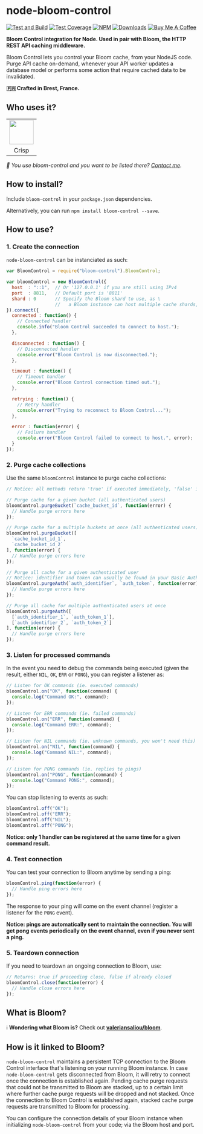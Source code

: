 # node-bloom-control

[![Test and Build](https://github.com/valeriansaliou/node-bloom-control/workflows/Test%20and%20Build/badge.svg?branch=master)](https://github.com/valeriansaliou/node-bloom-control/actions?query=workflow%3A%22Test+and+Build%22) [![Test Coverage](https://img.shields.io/coveralls/valeriansaliou/node-bloom-control/master.svg)](https://coveralls.io/github/valeriansaliou/node-bloom-control?branch=master) [![NPM](https://img.shields.io/npm/v/bloom-control.svg)](https://www.npmjs.com/package/bloom-control) [![Downloads](https://img.shields.io/npm/dt/bloom-control.svg)](https://www.npmjs.com/package/bloom-control) [![Buy Me A Coffee](https://img.shields.io/badge/buy%20me%20a%20coffee-donate-yellow.svg)](https://www.buymeacoffee.com/valeriansaliou)

**Bloom Control integration for Node. Used in pair with Bloom, the HTTP REST API caching middleware.**

Bloom Control lets you control your Bloom cache, from your NodeJS code. Purge API cache on-demand, whenever your API worker updates a database model or performs some action that require cached data to be invalidated.

**🇫🇷 Crafted in Brest, France.**

## Who uses it?

<table>
<tr>
<td align="center"><a href="https://crisp.chat/"><img src="https://valeriansaliou.github.io/node-bloom-control/images/crisp.png" height="64" /></a></td>
</tr>
<tr>
<td align="center">Crisp</td>
</tr>
</table>

_👋 You use bloom-control and you want to be listed there? [Contact me](https://valeriansaliou.name/)._

## How to install?

Include `bloom-control` in your `package.json` dependencies.

Alternatively, you can run `npm install bloom-control --save`.

## How to use?

### 1. Create the connection

`node-bloom-control` can be instanciated as such:

```javascript
var BloomControl = require("bloom-control").BloomControl;

var bloomControl = new BloomControl({
  host  : "::1",  // Or '127.0.0.1' if you are still using IPv4
  port  : 8811,   // Default port is '8811'
  shard : 0       // Specify the Bloom shard to use, as \
                  //   a Bloom instance can host multiple cache shards, eg. for different API workers
}).connect({
  connected : function() {
    // Connected handler
    console.info("Bloom Control succeeded to connect to host.");
  },

  disconnected : function() {
    // Disconnected handler
    console.error("Bloom Control is now disconnected.");
  },

  timeout : function() {
    // Timeout handler
    console.error("Bloom Control connection timed out.");
  },

  retrying : function() {
    // Retry handler
    console.error("Trying to reconnect to Bloom Control...");
  },

  error : function(error) {
    // Failure handler
    console.error("Bloom Control failed to connect to host.", error);
  }
});
```

### 2. Purge cache collections

Use the same `bloomControl` instance to purge cache collections:

```javascript
// Notice: all methods return 'true' if executed immediately, 'false' if deferred (ie. TCP socket disconnected)

// Purge cache for a given bucket (all authenticated users)
bloomControl.purgeBucket(`cache_bucket_id`, function(error) {
  // Handle purge errors here
});

// Purge cache for a multiple buckets at once (all authenticated users)
bloomControl.purgeBucket([
  `cache_bucket_id_1`,
  `cache_bucket_id_2`
], function(error) {
  // Handle purge errors here
});

// Purge all cache for a given authenticated user
// Notice: identifier and token can usually be found in your Basic Auth headers
bloomControl.purgeAuth(`auth_identifier`, `auth_token`, function(error) {
  // Handle purge errors here
});

// Purge all cache for multiple authenticated users at once
bloomControl.purgeAuth([
  [`auth_identifier_1`, `auth_token_1`],
  [`auth_identifier_2`, `auth_token_2`]
], function(error) {
  // Handle purge errors here
});
```

### 3. Listen for processed commands

In the event you need to debug the commands being executed (given the result, either `NIL`, `OK`, `ERR` or `PONG`), you can register a listener as:

```javascript
// Listen for OK commands (ie. executed commands)
bloomControl.on("OK", function(command) {
  console.log("Command OK:", command);
});

// Listen for ERR commands (ie. failed commands)
bloomControl.on("ERR", function(command) {
  console.log("Command ERR:", command);
});

// Listen for NIL commands (ie. unknown commands, you won't need this)
bloomControl.on("NIL", function(command) {
  console.log("Command NIL:", command);
});

// Listen for PONG commands (ie. replies to pings)
bloomControl.on("PONG", function(command) {
  console.log("Command PONG:", command);
});
```

You can stop listening to events as such:

```javascript
bloomControl.off("OK");
bloomControl.off("ERR");
bloomControl.off("NIL");
bloomControl.off("PONG");
```

**Notice: only 1 handler can be registered at the same time for a given command result.**

### 4. Test connection

You can test your connection to Bloom anytime by sending a ping:

```javascript
bloomControl.ping(function(error) {
  // Handle ping errors here
});
```

The response to your ping will come on the event channel (register a listener for the `PONG` event).

**Notice: pings are automatically sent to maintain the connection. You will get pong events periodically on the event channel, even if you never sent a ping.**

### 5. Teardown connection

If you need to teardown an ongoing connection to Bloom, use:

```javascript
// Returns: true if proceeding close, false if already closed
bloomControl.close(function(error) {
  // Handle close errors here
});
```

## What is Bloom?

ℹ️ **Wondering what Bloom is?** Check out **[valeriansaliou/bloom](https://github.com/valeriansaliou/bloom)**.

## How is it linked to Bloom?

`node-bloom-control` maintains a persistent TCP connection to the Bloom Control interface that's listening on your running Bloom instance. In case `node-bloom-control` gets disconnected from Bloom, it will retry to connect once the connection is established again. Pending cache purge requests that could not be transmitted to Bloom are stacked, up to a certain limit where further cache purge requests will be dropped and not stacked. Once the connection to Bloom Control is established again, stacked cache purge requests are transmitted to Bloom for processing.

You can configure the connection details of your Bloom instance when initializing `node-bloom-control` from your code; via the Bloom host and port.
